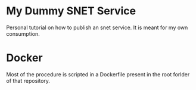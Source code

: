 # My Dummy SNET Service

Personal tutorial on how to publish an snet service.  It is meant for
my own consumption.

# Docker

Most of the procedure is scripted in a Dockerfile present in the root
forlder of that repository.
